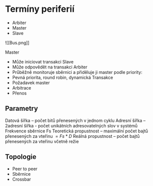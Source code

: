 # Termíny periferií 
- Arbiter
- Master
- Slave

![[Bus.png]]

Master
- Může iniciovat transakci
Slave
- Může odpovědět na transakci
Arbiter
- Průběžně monitoruje sběrnici a přiděluje ji master podle priority:
- Pevná priorita, round robin, dynamická
Transakce
- Požadavek master
- Arbitrace
- Přenos

## Parametry
Datová šířka – počet bitů přenesených v jednom cyklu
Adresní šířka – 2adresní šířka - počet unikátních adresovatelných slov v systémů
Frekvence sběrnice Fs
Teoretická propustnost – maximální počet bajtů přenesených za vteřinu $= Fs*D$
Reálná propustnost – počet bajtů přenesených za vteřinu včetně režie

## Topologie
- Peer to peer
- Sběrnice
- Crossbar